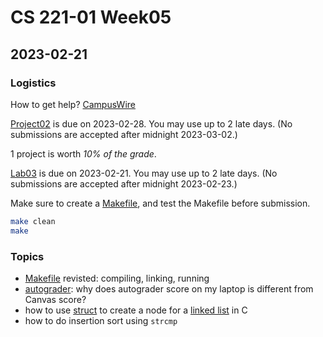 # CS 221-01 Week05 

## 2023-02-21

### Logistics

How to get help? [CampusWire](https://campuswire.com/c/G72F8E8DD/feed/97)

[Project02](https://cs221.cs.usfca.edu/assignments/project02.html) is due on 2023-02-28. You may use up to 2 late days. (No submissions are accepted after midnight 2023-03-02.)

1 project is worth *10% of the grade*.

[Lab03](https://cs221.cs.usfca.edu/assignments/lab03.html) is due on 2023-02-21. You may use up to 2 late days. (No submissions are accepted after midnight  2023-02-23.)

Make sure to create a [Makefile](https://cs221.cs.usfca.edu/slides/make.html#/), and test the Makefile before submission.

```sh
make clean
make
```


### Topics
- [Makefile](https://cs221.cs.usfca.edu/slides/make.html#/) revisted: compiling, linking, running
- [autograder](https://cs221.cs.usfca.edu/slides/autograder.html#/): why does autograder score on my laptop is different from Canvas score?
- how to use [struct](https://github.com/cs221-s23/inclass/blob/main/week04/section01/structdemo.c) to create a node for a [linked list](https://github.com/cs221-s23/inclass/blob/main/week05/section01/linked.c) in C
- how to do insertion sort using `strcmp`


